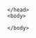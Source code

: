 <html>  
    <head>
        
    </head>
    <body>           
<script src="./modbus.json">
   const modbus = JSON.parse(import("./modbus.json"))
   //const encodedData = JSON.stringify(modbus)
       
    //console.log(encodedData)
    
</script>

    </body>
</html>

